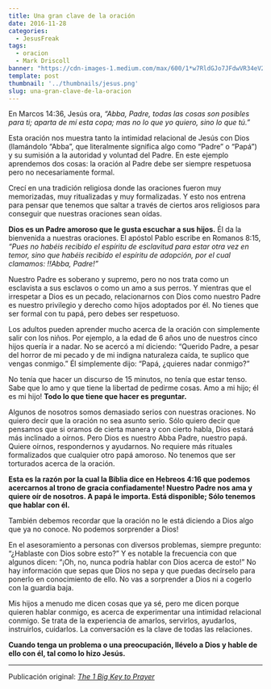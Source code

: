 ```yaml
---
title: Una gran clave de la oración
date: 2016-11-28
categories:
  - JesusFreak
tags:
  - oracion
  - Mark Driscoll
banner: "https://cdn-images-1.medium.com/max/600/1*w7RldGJo7JFdwVR34eV2Rg.png"
template: post
thumbnail: '../thumbnails/jesus.png'
slug: una-gran-clave-de-la-oracion
---
```


En Marcos 14:36, Jesús ora, *“Abba, Padre, todas las cosas son posibles para ti; aparta de mí esta copa; mas no lo que yo quiero, sino lo que tú.”*

Esta oración nos muestra tanto la intimidad relacional de Jesús con Dios (llamándolo “Abba”, que literalmente significa algo como “Padre” o “Papá”) y su sumisión a la autoridad y voluntad del Padre. En este ejemplo aprendemos dos cosas: la oración al Padre debe ser siempre respetuosa pero no necesariamente formal.

Crecí en una tradición religiosa donde las oraciones fueron muy memorizadas, muy ritualizadas y muy formalizadas. Y esto nos entrena para pensar que tenemos que saltar a través de ciertos aros religiosos para conseguir que nuestras oraciones sean oídas.

**Dios es un Padre amoroso que le gusta escuchar a sus hijos.** Él da la bienvenida a nuestras oraciones. El apóstol Pablo escribe en Romanos 8:15, *“Pues no habéis recibido el espíritu de esclavitud para estar otra vez en temor, sino que habéis recibido el espíritu de adopción, por el cual clamamos: !!Abba, Padre!”*

Nuestro Padre es soberano y supremo, pero no nos trata como un esclavista a sus esclavos o como un amo a sus perros. Y mientras que el irrespetar a Dios es un pecado, relacionarnos con Dios como nuestro Padre es nuestro privilegio y derecho como hijos adoptados por él. No tienes que ser formal con tu papá, pero debes ser respetuoso.

Los adultos pueden aprender mucho acerca de la oración con simplemente salir con los niños. Por ejemplo, a la edad de 6 años uno de nuestros cinco hijos quería ir a nadar. No se acercó a mí diciendo: “Querido Padre, a pesar del horror de mi pecado y de mi indigna naturaleza caída, te suplico que vengas conmigo.” Él simplemente dijo: “Papá, ¿quieres nadar conmigo?”

No tenía que hacer un discurso de 15 minutos, no tenía que estar tenso. Sabe que lo amo y que tiene la libertad de pedirme cosas. Amo a mi hijo; él es mi hijo! **Todo lo que tiene que hacer es preguntar.**

Algunos de nosotros somos demasiado serios con nuestras oraciones. No quiero decir que la oración no sea asunto serio. Sólo quiero decir que pensamos que si oramos de cierta manera y con cierto habla, Dios estará más inclinado a oírnos. Pero Dios es nuestro Abba Padre, nuestro papá. Quiere oírnos, respondernos y ayudarnos. No requiere más rituales formalizados que cualquier otro papá amoroso. No tenemos que ser torturados acerca de la oración.

**Esta es la razón por la cual la Biblia dice en Hebreos 4:16 que podemos acercarnos al trono de gracia confiadamente! Nuestro Padre nos ama y quiere oír de nosotros. A papá le importa. Está disponible; Sólo tenemos que hablar con él.**

También debemos recordar que la oración no le está diciendo a Dios algo que ya no conoce. No podemos sorprender a Dios!

En el asesoramiento a personas con diversos problemas, siempre pregunto: “¿Hablaste con Dios sobre esto?” Y es notable la frecuencia con que algunos dicen: “¡Oh, no, nunca podría hablar con Dios acerca de esto!” No hay información que sepas que Dios no sepa y que puedas decírselo para ponerlo en conocimiento de ello. No vas a sorprender a Dios ni a cogerlo con la guardia baja.

Mis hijos a menudo me dicen cosas que ya sé, pero me dicen porque quieren hablar conmigo, es acerca de experimentar una intimidad relacional conmigo. Se trata de la experiencia de amarlos, servirlos, ayudarlos, instruirlos, cuidarlos. La conversación es la clave de todas las relaciones.

**Cuando tenga un problema o una preocupación, llévelo a Dios y hable de ello con él, tal como lo hizo Jesús.**

* * *

Publicación original: _[The 1 Big Key to Prayer](http://markdriscoll.org/the-1-big-key-to-prayer/)_
